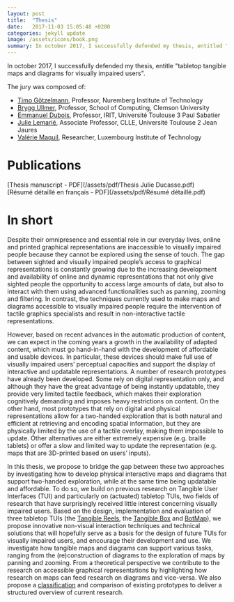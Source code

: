 ```yaml
---
layout: post
title:  "Thesis"
date:   2017-11-03 15:05:48 +0200
categories: jekyll update
image: /assets/icons/book.png
summary: In october 2017, I successfully defended my thesis, entitled "tabletop tangible maps and diagrams for visually impaired users".
---
```

In october 2017, I successfully defended my thesis, entitle "tabletop tangible maps and diagrams for visually impaired users".  

The jury was composed of:
- [Timo Götzelmann](http://www.in.th-nuernberg.de/professors/Goetzelmann/index.html), Professor, Nuremberg Institute of Technology
- [Brygg Ullmer](https://www.lsu.edu/eng/cse/people/faculty/ullmer.php), Professor, School of Computing, Clemson University
- [Emmanuel Dubois](https://www.irit.fr/~Emmanuel.Dubois/), Professor, IRIT, Université Toulouse 3 Paul Sabatier
- [Julie Lemarié](http://www.univ-tlse2.fr/julie-lemarie-26546.kjsp), Associate Professor, CLLE, Université Toulouse 2 Jean Jaures
- [Valérie Maquil](http://valeriemaquil.eu), Researcher, Luxembourg Institute of Technology
  
# Publications 
[Thesis manuscript - PDF](/assets/pdf/Thesis Julie Ducasse.pdf)  
[Résumé détaillé en français - PDF](/assets/pdf/Résumé détaillé.pdf)

# In short
Despite their omnipresence and essential role in our everyday lives, online and printed graphical representations are inaccessible
to visually impaired people because they cannot be explored using the sense of touch. The gap between sighted and visually impaired people’s access 
to graphical representations is constantly growing due to the increasing development and availability of online and dynamic representations 
that not only give sighted people the opportunity to access large amounts of data, but also to interact with them using advanced functionalities 
such as panning, zooming and filtering. In contrast, the techniques currently used to make maps and diagrams accessible to visually impaired people 
require the intervention of tactile graphics specialists and result in non-interactive tactile representations.

However, based on recent advances in the automatic production of content, we can expect in the coming years a growth in the availability of adapted content, 
which must go hand-in-hand with the development of affordable and usable devices. In particular, these devices should make full use of visually impaired users’ 
perceptual capacities and support the display of interactive and updatable representations. A number of research prototypes have already been developed. 
Some rely on digital representation only, and although they have the great advantage of being instantly updatable, they provide very limited tactile feedback, 
which makes their exploration cognitively demanding and imposes heavy restrictions on content. On the other hand, most prototypes that rely on digital 
and physical representations allow for a two-handed exploration that is both natural and efficient at retrieving and encoding spatial information, but 
they are physically limited by the use of a tactile overlay, making them impossible to update. Other alternatives are either extremely expensive 
(e.g. braille tablets) or offer a slow and limited way to update the representation (e.g. maps that are 3D-printed based on users’ inputs).

In this thesis, we propose to bridge the gap between these two approaches by investigating how to develop physical interactive maps and diagrams 
that support two-handed exploration, while at the same time being updatable and affordable. To do so, we build on previous research on 
Tangible User Interfaces (TUI) and particularly on (actuated) tabletop TUIs, two fields of research that have surprisingly received 
little interest concerning visually impaired users. Based on the design, implementation and evaluation of three tabletop TUIs 
(the [Tangible Reels](https://julieducasse.github.io/jekyll/update/2016/07/14/Tangible-Reels.html), 
the [Tangible Box](https://julieducasse.github.io/jekyll/update/2017/08/02/Tangible-Box.html) and 
[BotMap](https://julieducasse.github.io/jekyll/update/2017/08/01/BotMap.html)), we propose innovative non-visual interaction techniques and technical solutions 
that will hopefully serve as a basis for the design of future TUIs for visually impaired users, and encourage their development and use. 
We investigate how tangible maps and diagrams can support various tasks, ranging from the (re)construction of diagrams to the exploration 
of maps by panning and zooming. From a theoretical perspective we contribute to the research on accessible graphical representations by 
highlighting how research on maps can feed research on diagrams and vice-versa. We also propose a [classification](https://julieducasse.github.io/jekyll/update/2016/08/14/Classification-&-Literature-review.html)
 and comparison of existing prototypes to deliver a structured overview of current research.
